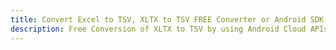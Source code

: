 ---title: Convert Excel to TSV, XLTX to TSV FREE Converter or Android SDKdescription: Free Conversion of XLTX to TSV by using Android Cloud APIs & SDKs. Also Create, Edit & Render Microsoft Excel, CSV and SpreadsheetML worksheets or spreadsheet in the Cloud.---